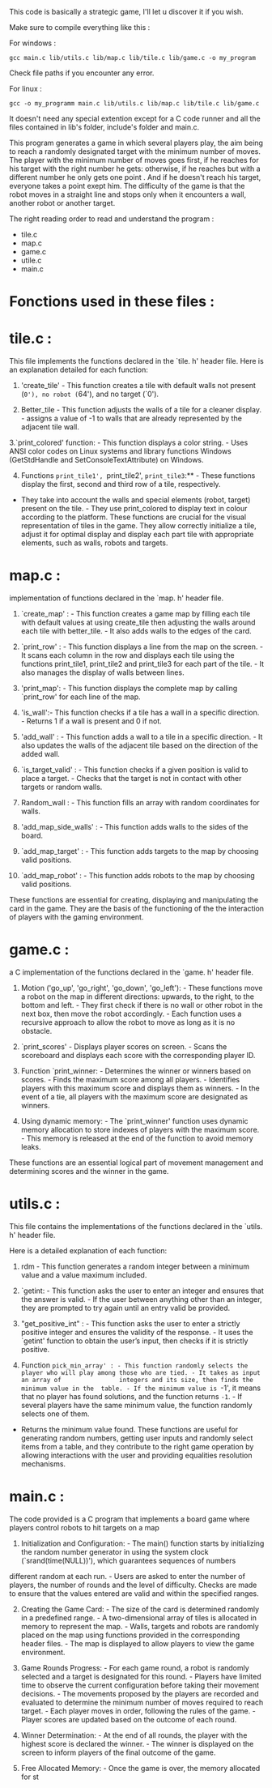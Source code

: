 This code is basically a strategic game, I'll let u discover it if you wish.

Make sure to compile everything like this :

For windows : 

    gcc main.c lib/utils.c lib/map.c lib/tile.c lib/game.c -o my_program

Check file paths if you encounter any error.

For linux :

    gcc -o my_programm main.c lib/utils.c lib/map.c lib/tile.c lib/game.c


It doesn't need any special extention except for a C code runner and all the files contained in lib's folder, include's folder and main.c.

This program generates a game in which several players play, the aim being to reach a randomly designated target with the minimum number of moves. The player with the minimum number of moves goes first, if he reaches for his target with the right number he gets: otherwise, if he reaches but with a different number he only gets one point . And if he doesn't reach his target, everyone takes a point exept him. The difficulty of the game is that the robot moves in a straight line and stops only when it encounters a wall, another robot or another target.

The right reading order to read and understand the program : 
- tile.c
- map.c
- game.c
- utile.c
- main.c

# Fonctions used in these files :

  # tile.c :
  
This file implements the functions declared in the `tile. h' header file. Here is an explanation 
detailed for each function: 

1. 'create_tile'  - This function creates a tile with default walls not present (`0'), no robot (`64'), and 
no target (`0'). 

2. Better_tile  - This function adjusts the walls of a tile for a cleaner display. - assigns a value of -1 to walls that are already represented      by the adjacent tile wall. 

3.`print_colored' function: - This function displays a color string. - Uses ANSI color codes on Linux systems and library functions 
Windows (GetStdHandle and SetConsoleTextAttribute) on Windows. 

4. Functions `print_tile1', `print_tile2', `print_tile3`:** - These functions display the first, second and third row of a tile, respectively.

- They take into account the walls and special elements (robot, target) present on the tile. - They use print_colored to display text in colour according to         the platform. 
These functions are crucial for the visual representation of tiles in the game. They allow 
correctly initialize a tile, adjust it for optimal display and display each part 
tile with appropriate elements, such as walls, robots and targets. 

# map.c :

implementation of functions declared in the `map. h' header file.  

1. `create_map' : - This function creates a game map by filling each tile with default values at 
using create_tile then adjusting the walls around each tile with better_tile. - It also adds walls to the edges of the card. 

2. `print_row' : - This function displays a line from the map on the screen. - It scans each column in the row and displays each tile using the 
functions 
print_tile1, print_tile2 and print_tile3 for each part of the tile. - It also manages the display of walls between lines.

3.  'print_map': - This function displays the complete map by calling `print_row' for each line of the map. 

4.  'is_wall':- This function checks if a tile has a wall in a specific direction. - Returns 1 if a wall is present and 0 if not. 

5. 'add_wall' : - This function adds a wall to a tile in a specific direction. - It also updates the walls of the adjacent tile based on the                     direction of the added wall. 

6. `is_target_valid' : - This function checks if a given position is valid to place a target. - Checks that the target is not in contact with         other       targets or random walls. 

7. Random_wall : - This function fills an array with random coordinates for walls. 

8. 'add_map_side_walls' : - This function adds walls to the sides of the board. 

9. `add_map_target' : - This function adds targets to the map by choosing valid positions. 

10. `add_map_robot' : - This function adds robots to the map by choosing valid positions. 

These functions are essential for creating, displaying and manipulating the card in the game. 
They are the basis of the functioning of the the interaction of players with the gaming environment.

# game.c : 

a C implementation of the functions declared in the `game. h' header file.  

1. Motion  ('go_up', 'go_right', 'go_down', 'go_left'): - These functions move a robot on the map in different directions: upwards, to the right,     to the     bottom and left. - They first check if there is no wall or other robot in the next box, then 
move the robot accordingly. - Each function uses a recursive approach to allow the robot to move as long as it 
is no obstacle. 

2. `print_scores'  - Displays player scores on screen. - Scans the scoreboard and displays each score with the corresponding player ID. 

3. Function `print_winner: - Determines the winner or winners based on scores. - Finds the maximum score among all players. - Identifies players with this         maximum score and displays them as winners. - In the event of a tie, all players with the maximum score are designated as winners. 

4. Using dynamic memory: - The `print_winner' function uses dynamic memory allocation to store indexes of 
players with the maximum score. - This memory is released at the end of the function to avoid memory leaks. 

These functions are an essential logical part of movement management and 
determining scores and the winner in the game.

# utils.c : 

This file contains the implementations of the functions declared in the `utils. h' header file. 

Here is a detailed explanation of each function: 

1. rdm  - This function generates a random integer between a minimum value and a value 
maximum included. 

2. `getint: - This function asks the user to enter an integer and ensures that the answer is valid. - If the user between anything other than an     integer,     they are prompted to try again until an entry 
valid be provided. 

3. "get_positive_int" : - This function asks the user to enter a strictly positive integer and ensures the 
validity of the response. - It uses the `getint' function to obtain the user’s input, then checks if it is 
strictly positive.

4. Function `pick_min_array' : - This function randomly selects the player who will play among those who are tied. - It takes as input an array of                integers and its size, then finds the minimum value in the 
table. - If the minimum value is `-1', it means that no player has found solutions, and the function 
returns `-1`. - If several players have the same minimum value, the function randomly selects one 
of them. 

- Returns the minimum value found. 
These functions are useful for generating random numbers, getting user inputs and 
randomly select items from a table, and they contribute to the right 
game operation by allowing interactions with the user and providing 
equalities resolution mechanisms.

# main.c :

The code provided is a C program that implements a board game where players 
control robots to hit targets on a map 

1. Initialization and Configuration: - The main() function starts by initializing the random number generator in 
using the system clock (`srand(time(NULL))'), which guarantees sequences of numbers 

different random at each run. - Users are asked to enter the number of players, the number of rounds and the 
level of difficulty. Checks are made to ensure that the values entered 
are valid and within the specified ranges. 

2. Creating the Game Card: - The size of the card is determined randomly in a predefined range. - A two-dimensional array of tiles is allocated in memory         to represent the map. - Walls, targets and robots are randomly placed on the map using 
functions provided in the corresponding header files. - The map is displayed to allow players to view the game environment. 

3. Game Rounds Progress: - For each game round, a robot is randomly selected and a target is 
designated for this round. - Players have limited time to observe the current configuration before taking 
their movement decisions. - The movements proposed by the players are recorded and evaluated to determine the 
minimum number of moves required to reach target. - Each player moves in order, following the rules of the game. - Player scores are updated based on the         outcome of each round. 

4. Winner Determination: - At the end of all rounds, the player with the highest score is declared the winner. - The winner is displayed on the screen to          inform players of the final outcome of the game. 

5. Free Allocated Memory: - Once the game is over, the memory allocated for st

